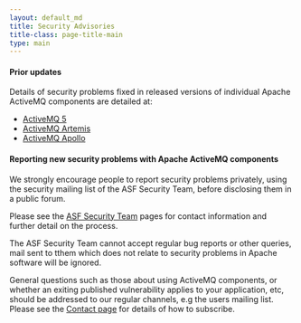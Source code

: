 ```yaml
---
layout: default_md
title: Security Advisories
title-class: page-title-main
type: main
---
```


#### Prior updates

Details of security problems fixed in released versions of individual Apache
ActiveMQ components are detailed at:

* [ActiveMQ 5](components/classic/security)
* [ActiveMQ Artemis](components/artemis/security)
* [ActiveMQ Apollo](security-advisories-apollo)


#### Reporting new security problems with Apache ActiveMQ components

We strongly encourage people to report security problems privately, using the
security mailing list of the ASF Security Team, before disclosing them in a
public forum.

Please see the [ASF Security Team](https://www.apache.org/security/) pages
for contact information and further detail on the process.

The ASF Security Team cannot accept regular bug reports or other queries,
mail sent to tthem which does not relate to security problems in Apache
software will be ignored.

General questions such as those about using ActiveMQ components, or whether an
exiting published vulnerability applies to your application, etc, should be
addressed to our regular channels, e.g the users mailing list. Please see the
[Contact page](contact) for details of how to subscribe.
